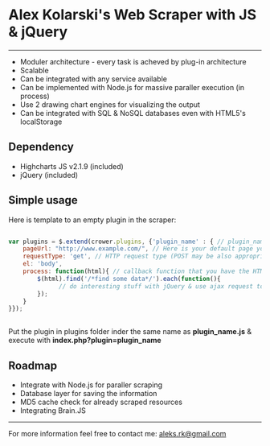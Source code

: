 Alex Kolarski's Web Scraper with JS & jQuery
===============================================

----------------------------------------

* Moduler architecture - every task is acheved by plug-in architecture
* Scalable
* Can be integrated with any service available
* Can be implemented with Node.js for massive paraller execution (in process)
* Use 2 drawing chart engines for visualizing the output
* Can be integrated with SQL & NoSQL databases even with HTML5's localStorage

Dependency
-----------------
* Highcharts JS v2.1.9 (included)
* jQuery (included)


Simple usage
-----------------------
Here is template to an empty plugin in the scraper:

```javascript

var plugins = $.extend(crower.plugins, {'plugin_name' : { // plugin_name is the name of your plugin
    pageUrl: "http://www.example.com/", // Here is your default page you want to scrape
    requestType: 'get', // HTTP request type (POST may be also appropriate)
    el: 'body', 
    process: function(html){ // callback function that you have the HTML code of the above page
        $(html).find('/*find some data*/').each(function(){
	          // do interesting stuff with jQuery & use ajax request to save to database
        });
    }
}});
  
```
Put the plugin in plugins folder inder the same name as **plugin_name.js** & execute with **index.php?plugin=plugin_name**

Roadmap
---------------
* Integrate with Node.js for paraller scraping
* Database layer for saving the information
* MD5 cache check for already scraped resources
* Integrating Brain.JS


--------
For more information feel free to contact me: 
aleks.rk@gmail.com